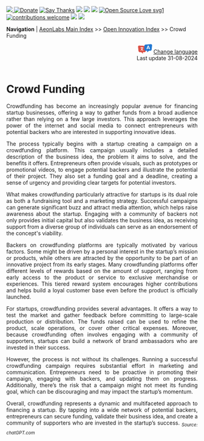 [![](https://dcbadge.vercel.app/api/server/hw3j3RwfJf) ](https://discord.gg/hw3j3RwfJf)
 [![Donate](https://img.shields.io/badge/donate-$-brown.svg?style=for-the-badge)](http://paypal.me/mtpsilva)
 [![Say Thanks](https://img.shields.io/badge/Say%20Thanks-!-yellow.svg?style=for-the-badge)](https://saythanks.io/to/mtpsilva)
![](https://img.shields.io/github/last-commit/aeonSolutions/aeonSolutions?style=for-the-badge)
<img src="https://us-central1-trackgit-analytics.cloudfunctions.net/token/ping/lztozx5fhr486ojv78ol" />
![](https://views.whatilearened.today/views/github/aeonSolutions/aeonSolutions.svg)
[![Open Source Love svg1](https://badges.frapsoft.com/os/v1/open-source.svg?v=103)](#)
[![contributions welcome](https://img.shields.io/badge/contributions-welcome-brightgreen.svg?style=flat&label=Contributions&colorA=red&colorB=black	)](#)
[<img src="https://cdn.buymeacoffee.com/buttons/v2/default-yellow.png" data-canonical-src="https://cdn.buymeacoffee.com/buttons/v2/default-yellow.png" height="30" />](https://www.buymeacoffee.com/migueltomas)
<a href="https://github.com/sponsors/aeonSolutions">
  <img height="40" src="https://github.com/aeonSolutions/PCB-Prototyping-Catalogue/blob/main/media/become_a_github_sponsor.png">
</a>


**Navigation** | [AeonLabs Main Index](https://github.com/aeonSolutions/aeonSolutions/blob/main/aeonSolutions-Main-Index.md)  >>  [Open Innovation Index](https://github.com/aeonSolutions/aeonSolutions/blob/main/open-innovation-book-index.md)  >> Crowd Funding

<div align="right">
   <img height="25" src="https://github.com/aeonSolutions/aeonSolutions/blob/main/media/language-icon.png"> 
 <a href="https://github-com.translate.goog/aeonSolutions/aeonSolutions/blob/main/CrowdFunding.md?_x_tr_sl=en&_x_tr_tl=fr&_x_tr_hl=en&_x_tr_pto=wapp">Change language</a> <br>
Last update 31-08-2024
</div>

<br>

<div align="justify">

# Crowd Funding
Crowdfunding has become an increasingly popular avenue for financing startup businesses, offering a way to gather funds from a broad audience rather than relying on a few large investors. This approach leverages the power of the internet and social media to connect entrepreneurs with potential backers who are interested in supporting innovative ideas.

The process typically begins with a startup creating a campaign on a crowdfunding platform. This campaign usually includes a detailed description of the business idea, the problem it aims to solve, and the benefits it offers. Entrepreneurs often provide visuals, such as prototypes or promotional videos, to engage potential backers and illustrate the potential of their project. They also set a funding goal and a deadline, creating a sense of urgency and providing clear targets for potential investors.

What makes crowdfunding particularly attractive for startups is its dual role as both a fundraising tool and a marketing strategy. Successful campaigns can generate significant buzz and attract media attention, which helps raise awareness about the startup. Engaging with a community of backers not only provides initial capital but also validates the business idea, as receiving support from a diverse group of individuals can serve as an endorsement of the concept's viability.

Backers on crowdfunding platforms are typically motivated by various factors. Some might be driven by a personal interest in the startup’s mission or products, while others are attracted by the opportunity to be part of an innovative project from its early stages. Many crowdfunding platforms offer different levels of rewards based on the amount of support, ranging from early access to the product or service to exclusive merchandise or experiences. This tiered reward system encourages higher contributions and helps build a loyal customer base even before the product is officially launched.

For startups, crowdfunding provides several advantages. It offers a way to test the market and gather feedback before committing to large-scale production or distribution. The funds raised can be used to refine the product, scale operations, or cover other critical expenses. Moreover, because crowdfunding often involves engaging with a community of supporters, startups can build a network of brand ambassadors who are invested in their success.

However, the process is not without its challenges. Running a successful crowdfunding campaign requires substantial effort in marketing and communication. Entrepreneurs need to be proactive in promoting their campaign, engaging with backers, and updating them on progress. Additionally, there’s the risk that a campaign might not meet its funding goal, which can be discouraging and may impact the startup’s momentum.

Overall, crowdfunding represents a dynamic and multifaceted approach to financing a startup. By tapping into a wide network of potential backers, entrepreneurs can secure funding, validate their business idea, and create a community of supporters who are invested in the startup’s success. <sub>*Source: chatGPT.com*</sub>

</div>
